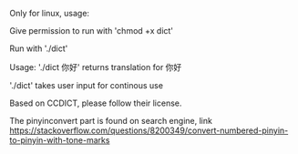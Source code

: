 Only for linux, usage:

Give permission to run with 'chmod +x dict'

Run with './dict'

Usage:
'./dict 你好' returns translation for 你好

'./dict' takes user input for continous use

Based on CCDICT, please follow their license.

The pinyinconvert part is found on search engine, link https://stackoverflow.com/questions/8200349/convert-numbered-pinyin-to-pinyin-with-tone-marks
